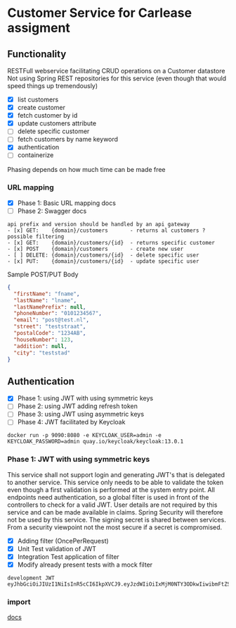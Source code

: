 # Customer Service for Carlease assigment

## Functionality

RESTFull webservice facilitating CRUD operations on a Customer datastore Not using Spring REST repositories for this
service (even though that would speed things up tremendously)

- [x] list customers
- [x] create customer
- [x] fetch customer by id
- [x] update customers attribute
- [ ] delete specific customer
- [ ] fetch customers by name keyword
- [x] authentication
- [ ] containerize

Phasing depends on how much time can be made free

### URL mapping

- [x] Phase 1: Basic URL mapping docs
- [ ] Phase 2: Swagger docs

```
api prefix and version should be handled by an api gateway
- [x] GET:    {domain}/customers       - returns al customers ? possible filtering
- [x] GET:    {domain}/customers/{id}  - returns specific customer
- [x] POST    {domain}/customers       - create new user
- [ ] DELETE: {domain}/customers/{id}  - delete specific user
- [x] PUT:    {domain}/customers/{id}  - update specific user
```

Sample POST/PUT Body

```json
{
  "firstName": "fname",
  "lastName": "lname",
  "lastNamePrefix": null,
  "phoneNumber": "0101234567",
  "email": "post@test.nl",
  "street": "teststraat",
  "postalCode": "1234AB",
  "houseNumber": 123,
  "addition": null,
  "city": "teststad"
}
```

## Authentication

- [x] Phase 1: using JWT with using symmetric keys
- [ ] Phase 2: using JWT adding refresh token
- [ ] Phase 3: using JWT using asymmetric keys
- [ ] Phase 4: JWT facilitated by Keycloak

```shell
docker run -p 9090:8080 -e KEYCLOAK_USER=admin -e KEYCLOAK_PASSWORD=admin quay.io/keycloak/keycloak:13.0.1
```

### Phase 1: JWT with using symmetric keys

This service shall not support login and generating JWT's that is delegated to another service. This service only needs
to be able to validate the token even though a first validation is performed at the system entry point. All endpoints
need authentication, so a global filter is used in front of the controllers to check for a valid JWT. User details are
not required by this service and can be made available in claims. Spring Security will therefore not be used by this
service. The signing secret is shared between services. From a security viewpoint not the most secure if a secret is
compromised.

- [x] Adding filter (OncePerRequest)
- [x] Unit Test validation of JWT
- [x] Integration Test application of filter
- [x] Modify already present tests with a mock filter

```
development JWT
eyJhbGciOiJIUzI1NiIsInR5cCI6IkpXVCJ9.eyJzdWIiOiIxMjM0NTY3ODkwIiwibmFtZSI6IkpvaG4gRG9lIiwiaWF0IjoxNjIzNDk5NDk2fQ.0n3QQLClr65pSi59VebHVrts3pwzeo6zTeTK3Ru7wlU
```

### import

[docs](https://hub.docker.com/r/jboss/keycloak/)
